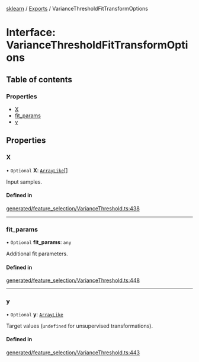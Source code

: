 [sklearn](../readme.md) / [Exports](../modules.md) / VarianceThresholdFitTransformOptions

# Interface: VarianceThresholdFitTransformOptions

## Table of contents

### Properties

- [X](VarianceThresholdFitTransformOptions.md#x)
- [fit\_params](VarianceThresholdFitTransformOptions.md#fit_params)
- [y](VarianceThresholdFitTransformOptions.md#y)

## Properties

### X

• `Optional` **X**: [`ArrayLike`](../modules.md#arraylike)[]

Input samples.

#### Defined in

[generated/feature_selection/VarianceThreshold.ts:438](https://github.com/transitive-bullshit/scikit-learn-ts/blob/367336a/packages/sklearn/src/generated/feature_selection/VarianceThreshold.ts#L438)

___

### fit\_params

• `Optional` **fit\_params**: `any`

Additional fit parameters.

#### Defined in

[generated/feature_selection/VarianceThreshold.ts:448](https://github.com/transitive-bullshit/scikit-learn-ts/blob/367336a/packages/sklearn/src/generated/feature_selection/VarianceThreshold.ts#L448)

___

### y

• `Optional` **y**: [`ArrayLike`](../modules.md#arraylike)

Target values (`undefined` for unsupervised transformations).

#### Defined in

[generated/feature_selection/VarianceThreshold.ts:443](https://github.com/transitive-bullshit/scikit-learn-ts/blob/367336a/packages/sklearn/src/generated/feature_selection/VarianceThreshold.ts#L443)
